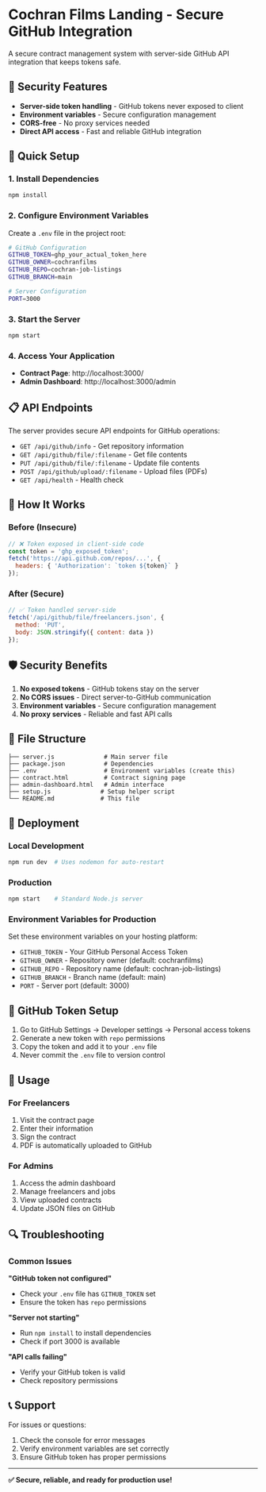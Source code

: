 # Cochran Films Landing - Secure GitHub Integration

A secure contract management system with server-side GitHub API integration that keeps tokens safe.

## 🔐 Security Features

- **Server-side token handling** - GitHub tokens never exposed to client
- **Environment variables** - Secure configuration management
- **CORS-free** - No proxy services needed
- **Direct API access** - Fast and reliable GitHub integration

## 🚀 Quick Setup

### 1. Install Dependencies
```bash
npm install
```

### 2. Configure Environment Variables
Create a `.env` file in the project root:
```bash
# GitHub Configuration
GITHUB_TOKEN=ghp_your_actual_token_here
GITHUB_OWNER=cochranfilms
GITHUB_REPO=cochran-job-listings
GITHUB_BRANCH=main

# Server Configuration
PORT=3000
```

### 3. Start the Server
```bash
npm start
```

### 4. Access Your Application
- **Contract Page**: http://localhost:3000/
- **Admin Dashboard**: http://localhost:3000/admin

## 📋 API Endpoints

The server provides secure API endpoints for GitHub operations:

- `GET /api/github/info` - Get repository information
- `GET /api/github/file/:filename` - Get file contents
- `PUT /api/github/file/:filename` - Update file contents
- `POST /api/github/upload/:filename` - Upload files (PDFs)
- `GET /api/health` - Health check

## 🔧 How It Works

### Before (Insecure)
```javascript
// ❌ Token exposed in client-side code
const token = 'ghp_exposed_token';
fetch('https://api.github.com/repos/...', {
  headers: { 'Authorization': `token ${token}` }
});
```

### After (Secure)
```javascript
// ✅ Token handled server-side
fetch('/api/github/file/freelancers.json', {
  method: 'PUT',
  body: JSON.stringify({ content: data })
});
```

## 🛡️ Security Benefits

1. **No exposed tokens** - GitHub tokens stay on the server
2. **No CORS issues** - Direct server-to-GitHub communication
3. **Environment variables** - Secure configuration management
4. **No proxy services** - Reliable and fast API calls

## 📁 File Structure

```
├── server.js              # Main server file
├── package.json           # Dependencies
├── .env                   # Environment variables (create this)
├── contract.html          # Contract signing page
├── admin-dashboard.html   # Admin interface
├── setup.js              # Setup helper script
└── README.md             # This file
```

## 🚀 Deployment

### Local Development
```bash
npm run dev  # Uses nodemon for auto-restart
```

### Production
```bash
npm start    # Standard Node.js server
```

### Environment Variables for Production
Set these environment variables on your hosting platform:
- `GITHUB_TOKEN` - Your GitHub Personal Access Token
- `GITHUB_OWNER` - Repository owner (default: cochranfilms)
- `GITHUB_REPO` - Repository name (default: cochran-job-listings)
- `GITHUB_BRANCH` - Branch name (default: main)
- `PORT` - Server port (default: 3000)

## 🔑 GitHub Token Setup

1. Go to GitHub Settings → Developer settings → Personal access tokens
2. Generate a new token with `repo` permissions
3. Copy the token and add it to your `.env` file
4. Never commit the `.env` file to version control

## 📝 Usage

### For Freelancers
1. Visit the contract page
2. Enter their information
3. Sign the contract
4. PDF is automatically uploaded to GitHub

### For Admins
1. Access the admin dashboard
2. Manage freelancers and jobs
3. View uploaded contracts
4. Update JSON files on GitHub

## 🔍 Troubleshooting

### Common Issues

**"GitHub token not configured"**
- Check your `.env` file has `GITHUB_TOKEN` set
- Ensure the token has `repo` permissions

**"Server not starting"**
- Run `npm install` to install dependencies
- Check if port 3000 is available

**"API calls failing"**
- Verify your GitHub token is valid
- Check repository permissions

## 📞 Support

For issues or questions:
1. Check the console for error messages
2. Verify environment variables are set correctly
3. Ensure GitHub token has proper permissions

---

**✅ Secure, reliable, and ready for production use!** 